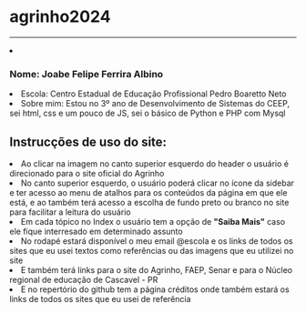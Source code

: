 # agrinho2024
<hr>
<li><h3>Nome: Joabe Felipe Ferrira Albino</h3></li>
<li>Escola: Centro Estadual de Educação Profissional Pedro Boaretto Neto</li>
<li>Sobre mim: Estou no 3º ano de Desenvolvimento de Sistemas do CEEP, sei html, css e um pouco de JS,
sei o básico de Python e PHP com Mysql</li>

<h2>Instrucções de uso do site: </h2>

<li>Ao clicar na imagem no canto superior esquerdo do header o usuário é direcionado para o site oficial do Agrinho</li>

<li>No canto superior esquerdo, o usuário poderá clicar no ícone da sidebar e ter acesso ao menu de atalhos para os conteúdos da página
em que ele está, e ao também terá acesso a escolha de fundo preto ou branco no site para facilitar a leitura do usuário</li>

<li>Em cada tópico no Index o usuário tem a opção de <strong>"Saiba Mais"</strong> caso ele fique interresado em determinado assunto</li>

<li>No rodapé estará disponível o meu email @escola e os links de todos os sites que eu usei textos como referências ou das imagens que eu utilizei no site</li>

<li>E também terá links para o site do Agrinho, FAEP, Senar e para o Núcleo regional de educação de Cascavel - PR  </li>

<li>E no repertório do github tem a página créditos onde também estará os links de todos os sites que eu usei de referência</li>

